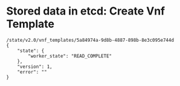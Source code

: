 # Stored data in etcd: Create Vnf Template

```
/state/v2.0/vnf_templates/5a84974a-9d8b-4887-898b-8e3c095e744d
{
    "state": {
        "worker_state": "READ_COMPLETE"
    }, 
    "version": 1, 
    "error": ""
}
```

